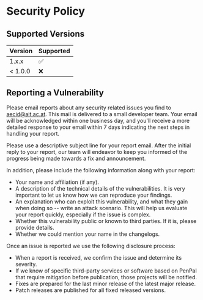 # Security Policy

## Supported Versions

| Version | Supported          |
| ------- | ------------------ |
| 1.x.x   | :white_check_mark: |
| < 1.0.0 | :x:                |

## Reporting a Vulnerability

Please email reports about any security related issues you find to aecid@ait.ac.at. This mail is delivered to a small developer team. Your email will be acknowledged within one business day, and you'll receive a more detailed response to your email within 7 days indicating the next steps in handling your report.

Please use a descriptive subject line for your report email. After the initial reply to your report, our team will endeavor to keep you informed of the progress being made towards a fix and announcement.

In addition, please include the following information along with your report:

* Your name and affiliation (if any).
* A description of the technical details of the vulnerabilities. It is very important to let us know how we can reproduce your findings.
* An explanation who can exploit this vulnerability, and what they gain when doing so -- write an attack scenario. This will help us evaluate your report quickly, especially if the issue is complex.
* Whether this vulnerability public or known to third parties. If it is, please provide details.
* Whether we could mention your name in the changelogs.

Once an issue is reported we use the following disclosure process:

* When a report is received, we confirm the issue and determine its severity.
* If we know of specific third-party services or software based on PenPal that require mitigation before publication, those projects will be notified.
* Fixes are prepared for the last minor release of the latest major release.
* Patch releases are published for all fixed released versions.
